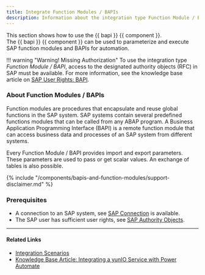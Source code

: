 ```yaml
---
title: Integrate Function Modules / BAPIs
description: Information about the integration type Function Module / BAPI
---
```


This section shows how to use the {{ bapi }} {{ component }}.<br>
The {{ bapi }} {{ component }} can be used to parameterize and execute SAP function modules and BAPIs for automation.


!!! warning "Warning! Missing Authorization"
    To use the integration type *Function Module / BAPI*, access to the designated authority objects (RFC) in SAP must be available. For more information, see the knowledge base article on [SAP User Rights: BAPI](https://kb.theobald-software.com/sap/authority-objects-sap-user-rights#bapi).

### About Function Modules / BAPIs

Function modules are procedures that encapsulate and reuse global functions in the SAP system. 
SAP systems contain several predefined functions modules that can be called from any ABAP program. 
A Business Application Programming Interface (BAPI) is a remote function module that can access business data and processes of an SAP system from different systems.

Every Function Module / BAPI provides import and export parameters. 
These parameters are used to pass or get scalar values. An exchange of tables is also possible.

{% include "/components/bapis-and-function-modules/support-disclaimer.md" %}

### Prerequisites

- A connection to an SAP system, see [SAP Connection](../sap-connection/index.md) is available.
- The SAP user has sufficient user rights, see [SAP Authority Objects](../setup-in-sap/sap-authority-object.md/#bapi).

*****
#### Related Links
- [Integration Scenarios](./integration)
- [Knowledge Base Article: Integrating a yunIO Service with Power Automate](https://kb.theobald-software.com/yunio/integrating-a-yunio-service-with-power-automate)
